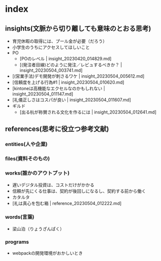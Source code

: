 # index
## insights(文脈から切り離しても意味のとおる思考)
- 育児休暇の取得には、プール金が必要（だろう）
- 小学生のうちにアクセスしてほしいこと
- PO
  - [POのレベル | insight_20230420_014829.md]
  - [(発注者目線)どのように発注／レビュするべきか？ | insight_20230504_003741.md]
- [(営業手法)デモ開発が刺さるワケ | insight_20230504_005612.md]
- [信頼度を上げる行為#1 | insight_20230504_010620.md]
- [kintoneは高機能なエクセルなのかもしれない | insight_20230504_011147.md]
- [礼儀正しさはコスパが良い | insight_20230504_011607.md]
- ギルド
  - [出る杭が称賛される文化を作るには | insight_20230504_012641.md]

## references(思考に役立つ参考文献)
### entities(人や企業)
### files(資料そのもの)

### works(誰かのアウトプット)
- 遅いデジタル投資は、コストだけがかかる
- 信頼が先にくる仕事は、契約が後回しになるし、契約する前から働く
- カタルタ
- [礼は真心を包む箱 | reference_20230504_012222.md]

### words(言葉)
- 梁山泊（りょうざんぱく）

### programs
- webpackの開発環境がおかしいとき